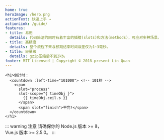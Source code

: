 ```yaml
---
home: true
heroImage: /hero.png
actionText: 快速上手 →
actionLink: /guide/
features:
- title: 易用
  details: 代码简洁的同时有着丰富的插槽(slots)和方法(methods)，可应对多种场景。
- title: 高精度
  details: 整个流程下来与预期结束时间误差仅为1~3毫秒。
- title: 轻量级
  details: gzip压缩后不到2kb。
footer: MIT Licensed | Copyright © 2018-present Lin Quan
---
```

<template>
<ClientOnly>
<h1>倒计时：
  <countdown :left-time="101000"> <!-- 101秒 -->
    <span
      slot="process"
      slot-scope="{ timeObj }">
        {{ timeObj.ceil.s }}
      </span>
      <span slot="finish">干完!</span>
  </countdown>
</h1>
</ClientOnly>
</template>

``` vue
<h1>倒计时：
  <countdown :left-time="101000"> <!-- 101秒 -->
    <span
      slot="process"
      slot-scope="{ timeObj }">
        {{ timeObj.ceil.s }}
      </span>
      <span slot="finish">干完!</span>
  </countdown>
</h1>
```

::: warning 注意
请确保你的 Node.js 版本 >= 8，<br>
Vue.js 版本 >= 2.5.0。
:::


<script>
import countdown from '../../vue-awesome-countdown.vue'
export default {
  components: { countdown }
}
</script>